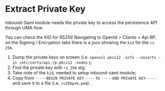 # Extract Private Key

Inbound-Saml module needs the private key to access the persistence API through UMA flow.

You can check the KID for RS256 Navigating to OpenId > Clients > Api RP, on the Signing / Encryption tabs there is a json showing the `kid` for the `rs 256`.

1. Dump the private keys on screen (i.e. `openssl pkcs12 -info --nocerts -in /etc/certs/api-rp.pkcs12 -nodes` );
2. Find the private key with `rs_256` alg;
3. Take note of the `kid`, needed to setup inbound-saml module;
4. Copy from `-----BEGIN PRIVATE KEY-----` to `-----END PRIVATE KEY-----` and save it to a file (i.e. `rs256pvk.pem`).
